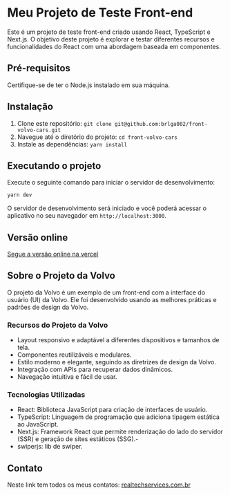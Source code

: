 # Meu Projeto de Teste Front-end

Este é um projeto de teste front-end criado usando React, TypeScript e Next.js. O objetivo deste projeto é explorar e testar diferentes recursos e funcionalidades do React com uma abordagem baseada em componentes.

## Pré-requisitos

Certifique-se de ter o Node.js instalado em sua máquina.

## Instalação

1. Clone este repositório: `git clone git@github.com:brlga002/front-volvo-cars.git`
2. Navegue até o diretório do projeto: `cd front-volvo-cars`
3. Instale as dependências: `yarn install`

## Executando o projeto

Execute o seguinte comando para iniciar o servidor de desenvolvimento:

```bash
yarn dev
```

O servidor de desenvolvimento será iniciado e você poderá acessar o aplicativo no seu navegador em `http://localhost:3000`.

## Versão online
[Segue a versão online na vercel](https://front-volvo-cars.vercel.app)

## Sobre o Projeto da Volvo

O projeto da Volvo é um exemplo de um front-end com a interface do usuário (UI) da Volvo. Ele foi desenvolvido usando as melhores práticas e padrões de design da Volvo.

### Recursos do Projeto da Volvo

- Layout responsivo e adaptável a diferentes dispositivos e tamanhos de tela.
- Componentes reutilizáveis e modulares.
- Estilo moderno e elegante, seguindo as diretrizes de design da Volvo.
- Integração com APIs para recuperar dados dinâmicos.
- Navegação intuitiva e fácil de usar.

### Tecnologias Utilizadas

- React: Biblioteca JavaScript para criação de interfaces de usuário.
- TypeScript: Linguagem de programação que adiciona tipagem estática ao JavaScript.
- Next.js: Framework React que permite renderização do lado do servidor (SSR) e geração de sites estáticos (SSG).-
- swiperjs: lib de swiper.

## Contato

Neste link tem todos os meus contatos: [realtechservices.com.br](https://realtechservices.com.br)
